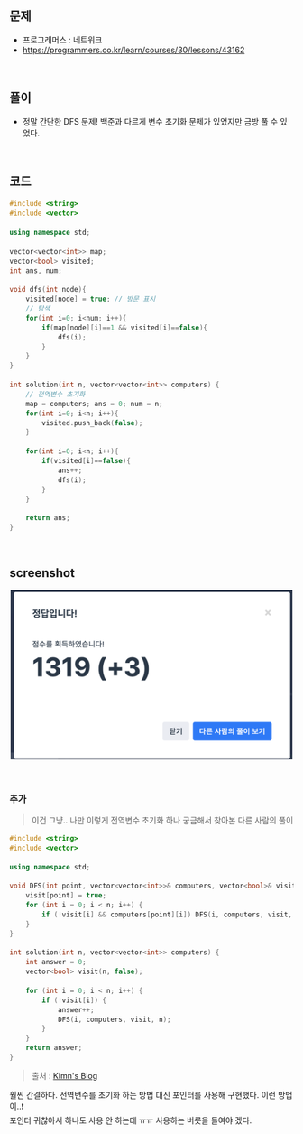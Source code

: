 ## 문제
- 프로그래머스 : 네트워크
- https://programmers.co.kr/learn/courses/30/lessons/43162

<br/>

## 풀이
- 정말 간단한 DFS 문제! 백준과 다르게 변수 초기화 문제가 있었지만 금방 풀 수 있었다.

<br/>

## 코드

```c++
#include <string>
#include <vector>

using namespace std;

vector<vector<int>> map;
vector<bool> visited;
int ans, num;

void dfs(int node){
    visited[node] = true; // 방문 표시
    // 탐색
    for(int i=0; i<num; i++){
        if(map[node][i]==1 && visited[i]==false){
            dfs(i);
        }
    }
}

int solution(int n, vector<vector<int>> computers) {
    // 전역변수 초기화
    map = computers; ans = 0; num = n;
    for(int i=0; i<n; i++){
        visited.push_back(false);
    }
    
    for(int i=0; i<n; i++){
        if(visited[i]==false){
            ans++;
            dfs(i);
        }
    }
    
    return ans;
}
```

<br/>

## screenshot

<p align="center"><img src="./screenshots/prog_네트워크.png" width="500"></p>


<br/>

### 추가

> 이건 그냥.. 나만 이렇게 전역변수 초기화 하나 궁금해서 찾아본 다른 사람의 풀이

```c++
#include <string>
#include <vector>

using namespace std;

void DFS(int point, vector<vector<int>>& computers, vector<bool>& visit, int n){
    visit[point] = true;
    for (int i = 0; i < n; i++) {
        if (!visit[i] && computers[point][i]) DFS(i, computers, visit, n);
    }
}

int solution(int n, vector<vector<int>> computers) {
    int answer = 0;
    vector<bool> visit(n, false);
    
    for (int i = 0; i < n; i++) {
        if (!visit[i]) {
            answer++;
            DFS(i, computers, visit, n);
        }
    }
    return answer;
}
```

> 출처 : [Kimn's Blog](https://rile1036.tistory.com/25)

훨씬 간결하다. 전역변수를 초기화 하는 방법 대신 포인터를 사용해 구현했다. 이런 방법이..❗️    
포인터 귀찮아서 하나도 사용 안 하는데 ㅠㅠ 사용하는 버릇을 들여야 겠다.
